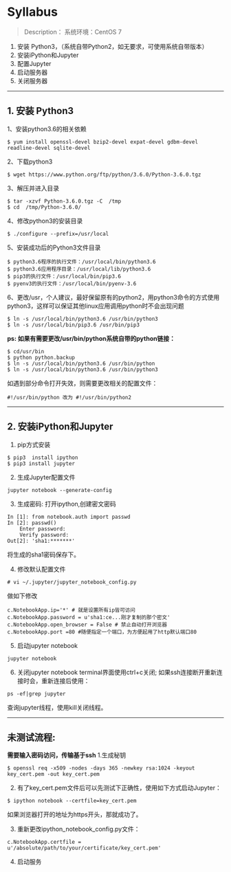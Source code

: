 # Syllabus
> Description：
> 系统环境：CentOS 7

1. 安装 Python3，（系统自带Python2，如无要求，可使用系统自带版本）
2. 安装iPython和Jupyter
3. 配置Jupyter
4. 启动服务器
5. 关闭服务器

---

## 1. 安装 Python3

1、安装python3.6的相关依赖
```
$ yum install openssl-devel bzip2-devel expat-devel gdbm-devel readline-devel sqlite-devel
```

2、下载python3
```
$ wget https://www.python.org/ftp/python/3.6.0/Python-3.6.0.tgz
```

3、解压并进入目录
```
$ tar -xzvf Python-3.6.0.tgz -C  /tmp
$ cd  /tmp/Python-3.6.0/
```

4、修改python3的安装目录
```
$ ./configure --prefix=/usr/local
```

5、安装成功后的Python3文件目录
```
$ python3.6程序的执行文件：/usr/local/bin/python3.6
$ python3.6应用程序目录：/usr/local/lib/python3.6
$ pip3的执行文件：/usr/local/bin/pip3.6
$ pyenv3的执行文件：/usr/local/bin/pyenv-3.6
```

6、更改/usr，个人建议，最好保留原有的python2，用python3命令的方式使用python3，这样可以保证其他linux应用调用python时不会出现问题
```
$ ln -s /usr/local/bin/python3.6 /usr/bin/python3
$ ln -s /usr/local/bin/pip3.6 /usr/bin/pip3
```

**ps: 如果有需要更改/usr/bin/python系统自带的python链接：**

```
$ cd/usr/bin
$ python python.backup
$ ln -s /usr/local/bin/python3.6 /usr/bin/python
$ ln -s /usr/local/bin/python3.6 /usr/bin/python3
```
如遇到部分命令打开失效，则需要更改相关的配置文件：
```
#!/usr/bin/python 改为 #!/usr/bin/python2
```

---

## 2. 安装iPython和Jupyter

1. pip方式安装
```
$ pip3  install ipython
$ pip3 install jupyter
```
2. 生成Jupyter配置文件
```
jupyter notebook --generate-config
```

3. 生成密码: 打开ipython,创建密文密码
```
In [1]: from notebook.auth import passwd
In [2]: passwd()
	Enter password: 
	Verify password: 
Out[2]: 'sha1:*******'
```
将生成的sha1密码保存下。

4. 修改默认配置文件
```
# vi ~/.jupyter/jupyter_notebook_config.py
```

做如下修改
```
c.NotebookApp.ip='*' # 就是设置所有ip皆可访问
c.NotebookApp.password = u'sha1:ce...刚才复制的那个密文'
c.NotebookApp.open_browser = False # 禁止自动打开浏览器
c.NotebookApp.port =80 #随便指定一个端口，为方便起用了http默认端口80
```

5. 启动jupyter notebook
```
jupyter notebook
```
6. 关闭jupyter notebook
terminal界面使用ctrl+c关闭;
如果ssh连接断开重新连接时会，重新连接后使用：
```
ps -ef|grep jupyter
```
查询jupyter线程，使用kill关闭线程。

---

## 未测试流程:
**需要输入密码访问，传输基于ssh**
1.生成秘钥
```
$ openssl req -x509 -nodes -days 365 -newkey rsa:1024 -keyout key_cert.pem -out key_cert.pem
```
2. 有了key_cert.pem文件后可以先测试下正确性，使用如下方式启动Jupyter：
```
$ ipython notebook --certfile=key_cert.pem
```
如果浏览器打开的地址为https开头，那就成功了。

3. 重新更改ipython_notebook_config.py文件：
```
c.NotebookApp.certfile = u'/absolute/path/to/your/certificate/key_cert.pem'
```
4. 启动服务

